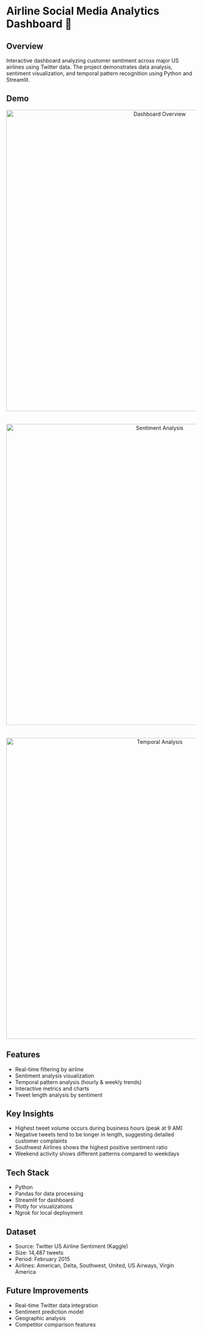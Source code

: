 # Airline Social Media Analytics Dashboard 🛫

## Overview
Interactive dashboard analyzing customer sentiment across major US airlines using Twitter data. The project demonstrates data analysis, sentiment visualization, and temporal pattern recognition using Python and Streamlit.

## Demo
<p align="center">
  <img src="https://github.com/user-attachments/assets/fd00efe6-6680-4588-a8b6-9aa8e953104f" width="800" alt="Dashboard Overview"/>
  <br>
  <em></em>
  <br><br>
  <img src="https://github.com/user-attachments/assets/83025d82-999d-4531-ad18-b551fea2bdae" width="800" alt="Sentiment Analysis"/>
  <br>
  <em></em>
  <br><br>
  <img src="https://github.com/user-attachments/assets/67d83cab-a1ac-46d5-b5ff-b344d5d49c98" width="800" alt="Temporal Analysis"/>
  <br>
  <em></em>
</p>

## Features
- Real-time filtering by airline
- Sentiment analysis visualization
- Temporal pattern analysis (hourly & weekly trends)
- Interactive metrics and charts
- Tweet length analysis by sentiment

## Key Insights
- Highest tweet volume occurs during business hours (peak at 9 AM)
- Negative tweets tend to be longer in length, suggesting detailed customer complaints
- Southwest Airlines shows the highest positive sentiment ratio
- Weekend activity shows different patterns compared to weekdays

## Tech Stack
- Python
- Pandas for data processing
- Streamlit for dashboard
- Plotly for visualizations
- Ngrok for local deployment

## Dataset
- Source: Twitter US Airline Sentiment (Kaggle)
- Size: 14,487 tweets
- Period: February 2015
- Airlines: American, Delta, Southwest, United, US Airways, Virgin America

## Future Improvements
- Real-time Twitter data integration
- Sentiment prediction model
- Geographic analysis
- Competitor comparison features
